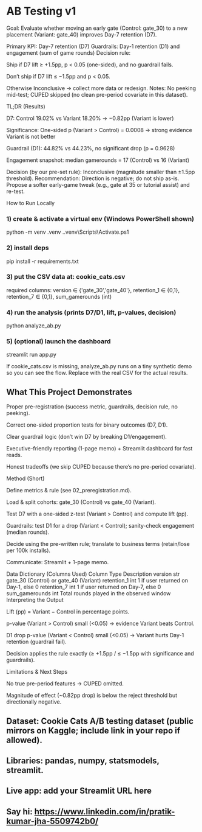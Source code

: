 # AB Testing v1

Goal: Evaluate whether moving an early gate (Control: gate_30) to a new placement (Variant: gate_40) improves Day-7 retention (D7).

Primary KPI: Day-7 retention (D7)
Guardrails: Day-1 retention (D1) and engagement (sum of game rounds)
Decision rule:

Ship if D7 lift ≥ +1.5pp, p < 0.05 (one-sided), and no guardrail fails.

Don’t ship if D7 lift ≤ −1.5pp and p < 0.05.

Otherwise Inconclusive → collect more data or redesign.
Notes: No peeking mid-test; CUPED skipped (no clean pre-period covariate in this dataset).

TL;DR (Results)

D7: Control 19.02% vs Variant 18.20% → −0.82pp (Variant is lower)

Significance: One-sided p (Variant > Control) = 0.0008 → strong evidence Variant is not better

Guardrail (D1): 44.82% vs 44.23%, no significant drop (p = 0.9628)

Engagement snapshot: median gamerounds = 17 (Control) vs 16 (Variant)

Decision (by our pre-set rule): Inconclusive (magnitude smaller than ±1.5pp threshold).
Recommendation: Direction is negative; do not ship as-is. Propose a softer early-game tweak (e.g., gate at 35 or tutorial assist) and re-test.

How to Run Locally
### 1) create & activate a virtual env (Windows PowerShell shown)
python -m venv .venv
.\.venv\Scripts\Activate.ps1

### 2) install deps
pip install -r requirements.txt

### 3) put the CSV data at: cookie_cats.csv
   required columns:
  version ∈ {'gate_30','gate_40'}, retention_1 ∈ {0,1}, retention_7 ∈ {0,1}, sum_gamerounds (int)

### 4) run the analysis (prints D7/D1, lift, p-values, decision)
python analyze_ab.py

### 5) (optional) launch the dashboard
streamlit run app.py


If cookie_cats.csv is missing, analyze_ab.py runs on a tiny synthetic demo so you can see the flow. Replace with the real CSV for the actual results.

## What This Project Demonstrates

Proper pre-registration (success metric, guardrails, decision rule, no peeking).

Correct one-sided proportion tests for binary outcomes (D7, D1).

Clear guardrail logic (don’t win D7 by breaking D1/engagement).

Executive-friendly reporting (1-page memo) + Streamlit dashboard for fast reads.

Honest tradeoffs (we skip CUPED because there’s no pre-period covariate).

Method (Short)

Define metrics & rule (see 02_preregistration.md).

Load & split cohorts: gate_30 (Control) vs gate_40 (Variant).

Test D7 with a one-sided z-test (Variant > Control) and compute lift (pp).

Guardrails: test D1 for a drop (Variant < Control); sanity-check engagement (median rounds).

Decide using the pre-written rule; translate to business terms (retain/lose per 100k installs).

Communicate: Streamlit + 1-page memo.

Data Dictionary (Columns Used)
Column	Type	Description
version	str	gate_30 (Control) or gate_40 (Variant)
retention_1	int	1 if user returned on Day-1, else 0
retention_7	int	1 if user returned on Day-7, else 0
sum_gamerounds	int	Total rounds played in the observed window
Interpreting the Output

Lift (pp) = Variant − Control in percentage points.

p-value (Variant > Control) small (<0.05) → evidence Variant beats Control.

D1 drop p-value (Variant < Control) small (<0.05) → Variant hurts Day-1 retention (guardrail fail).

Decision applies the rule exactly (≥ +1.5pp / ≤ −1.5pp with significance and guardrails).

Limitations & Next Steps

No true pre-period features → CUPED omitted.

Magnitude of effect (~0.82pp drop) is below the reject threshold but directionally negative.

## Dataset: Cookie Cats A/B testing dataset (public mirrors on Kaggle; include link in your repo if allowed).
## Libraries: pandas, numpy, statsmodels, streamlit.

## Live app: add your Streamlit URL here

## Say hi: https://www.linkedin.com/in/pratik-kumar-jha-5509742b0/
